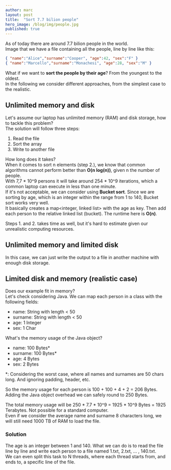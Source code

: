 ```yaml
---
author: marc
layout: post
title:  "Sort 7.7 bilion people"
hero_image: /blog/img/people.jpg
published: true
---
```


As of today there are around 7.7 bilion people in the world.  
Image that we have a file containing all the people, line by line like this:

```json
{ "name":"Alice","surname":"Cooper", "age":42, "sex":"F" }
{ "name":"Marcello","surname":"Monachesi", "age":28, "sex":"M" }
```
What if we want to **sort the people by their age**? From the youngest to the oldest.  
In the following we consider different approaches, from the simplest case to the realistic. 

## Unlimited memory and disk
Let's assume our laptop has unlimited memory (RAM) and disk storage, how to tackle this problem?  
The solution will follow three steps:
1. Read the file
2. Sort the array
3. Write to another file

How long does it takes?  
When it comes to sort n elements (step 2.), we know that common algorithms cannot perform better than **O(n log(n))**, given n the number of people.  
With 7,7 \* 10^9 persons it will take around 254 \* 10^9 iterations, which a common laptop can execute in less than one minute.  
If it's not acceptable, we can consider using **Bucket sort**. 
Since we are sorting by age, which is an integer within the range from 1 to 140, Bucket sort works very well.  
It basically creates a map<integer, linked list> with the age as key. Then add each person to the relative linked list (bucket). The runtime here is **O(n)**.  

Steps 1. and 2. takes time as well, but it's hard to estimate given our unrealistic computing resources.

## Unlimited memory and limited disk
In this case, we can just write the output to a file in another machine with enough disk storage.

## Limited disk and memory (realistic case)

Does our example fit in memory?  
Let's check considering Java. We can map each person in a class with the following fields:
- name: String with length < 50
- surname: String with length < 50
- age: 1 Integer
- sex: 1 Char

What's the memory usage of the Java object?  
- name: 100 Bytes\*
- surname: 100 Bytes\*
- age: 4 Bytes
- sex: 2 Bytes

\*: Considering the worst case, where all names and surnames are 50 chars long. And ignoring padding, header, etc.  

So the memory usage for each person is 100 + 100 + 4 + 2 = 206 Bytes. Adding the Java object overhead we can safely round to 250 Bytes.

The total memory usage will be 250 \* 7.7 \* 10^9 = 1925 \* 10^9 Bytes = 1925 Terabytes. Not possible for a standard computer.  
Even if we consider the average name and surname 8 characters long, we will still need 1000 TB of RAM to load the file.

### Solution

The age is an integer between 1 and 140. What we can do is to read the file line by line and write each person to a file named 1.txt, 2.txt, ... , 140.txt.  
We can even split this task to N threads, where each thread starts from, and ends to, a specific line of the file.





